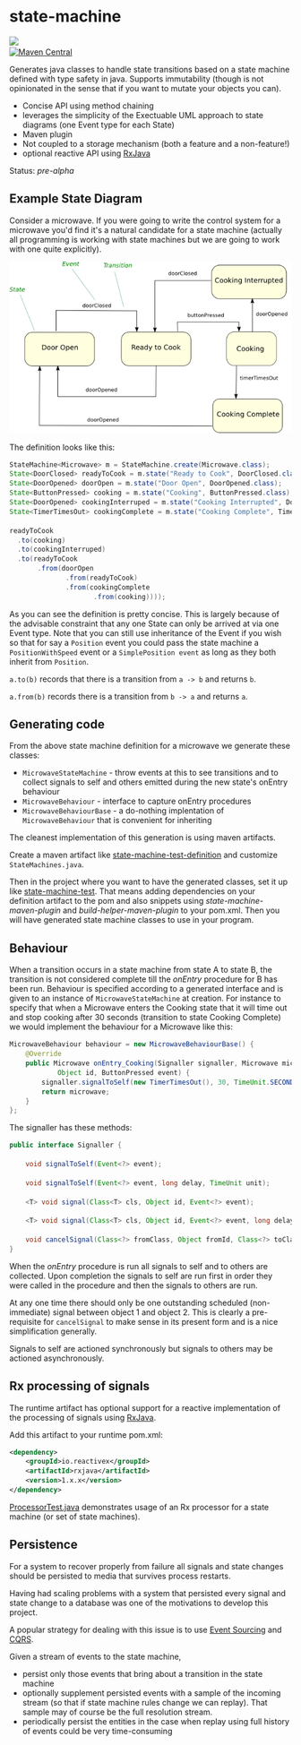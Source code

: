 state-machine
==============
<a href="https://travis-ci.org/davidmoten/state-machine"><img src="https://travis-ci.org/davidmoten/state-machine.svg"/></a><br/>
[![Maven Central](https://maven-badges.herokuapp.com/maven-central/com.github.davidmoten/state-machine/badge.svg?style=flat)](https://maven-badges.herokuapp.com/maven-central/com.github.davidmoten/state-machine)<br/>
<!--[![Dependency Status](https://gemnasium.com/com.github.davidmoten/state-machine.svg)](https://gemnasium.com/com.github.davidmoten/state-machine)-->

Generates java classes to handle state transitions based on a state machine defined with type safety in java. Supports 
immutability (though is not opinionated in the sense that if you want to mutate your objects you can).

* Concise API using method chaining
* leverages the simplicity of the Exectuable UML approach
to state diagrams (one Event type for each State)
* Maven plugin
* Not coupled to a storage mechanism (both a feature and a non-feature!)
* optional reactive API using [RxJava](https://github.com/ReactiveX/RxJava)

Status: *pre-alpha*

Example State Diagram
------------------------
Consider a microwave. If you were going to write the control system for a microwave you'd find it's a natural candidate for a state machine (actually all programming is working with state machines but we are going to work with one quite explicitly).

<img src="src/docs/microwave-state-diagram.png?raw=true" />

The definition looks like this:

```java
StateMachine<Microwave> m = StateMachine.create(Microwave.class);
State<DoorClosed> readyToCook = m.state("Ready to Cook", DoorClosed.class);
State<DoorOpened> doorOpen = m.state("Door Open", DoorOpened.class);
State<ButtonPressed> cooking = m.state("Cooking", ButtonPressed.class);
State<DoorOpened> cookingInterruped = m.state("Cooking Interrupted", DoorOpened.class);
State<TimerTimesOut> cookingComplete = m.state("Cooking Complete", TimerTimesOut.class);

readyToCook
  .to(cooking)
  .to(cookingInterruped)
  .to(readyToCook
       .from(doorOpen
              .from(readyToCook)
              .from(cookingComplete
                     .from(cooking))));
```
As you can see the definition is pretty concise. This is largely because of the advisable constraint that any one State can only be arrived at via one Event type. Note that you can still use inheritance of the Event if you wish so that for say a `Position` event you could pass the state machine a `PositionWithSpeed` event or a `SimplePosition event` as long as they both inherit from `Position`.

`a.to(b)` records that there is a transition from `a -> b` and returns `b`.

`a.from(b)` records there is a transition from `b -> a` and returns `a`.  

Generating code
----------------

From the above state machine definition for a microwave we generate these classes:

* `MicrowaveStateMachine` - throw events at this to see transitions and to collect signals to self and others emitted during the new state's onEntry behaviour
* `MicrowaveBehaviour` - interface to capture onEntry procedures
* `MicrowaveBehaviourBase` - a do-nothing implentation of `MicrowaveBehaviour` that is convenient for inheriting

The cleanest implementation of this generation is using maven artifacts.

Create a maven artifact like [state-machine-test-definition](state-machine-test-definition) and customize `StateMachines.java`.

Then in the project where you want to have the generated classes, set it up like [state-machine-test](state-machine-test). That means adding dependencies on your definition artifact to the pom and also snippets using *state-machine-maven-plugin* and *build-helper-maven-plugin* to your pom.xml. Then you will have generated state machine classes to use in your program.

Behaviour
---------------
When a transition occurs in a state machine from state A to state B, the transition is not considered complete till the *onEntry* procedure for B has been run. Behaviour is specified according to a generated interface and is given to an instance of `MicrowaveStateMachine` at creation. For instance to specify that when a Microwave enters the Cooking state that it will time out and stop cooking after 30 seconds (transition to state Cooking Complete) we would implement the behaviour for a Microwave like this:

```java
MicrowaveBehaviour behaviour = new MicrowaveBehaviourBase() {
    @Override
    public Microwave onEntry_Cooking(Signaller signaller, Microwave microwave,
            Object id, ButtonPressed event) {
        signaller.signalToSelf(new TimerTimesOut(), 30, TimeUnit.SECONDS);
        return microwave;
    }
};
```

The signaller has these methods:

```java
public interface Signaller {

    void signalToSelf(Event<?> event);
    
    void signalToSelf(Event<?> event, long delay, TimeUnit unit);

	<T> void signal(Class<T> cls, Object id, Event<?> event);
	
	<T> void signal(Class<T> cls, Object id, Event<?> event, long delay, TimeUnit unit);
	
    void cancelSignal(Class<?> fromClass, Object fromId, Class<?> toClass, Object toId);
}
```

When the *onEntry* procedure is run all signals to self and to others are collected. Upon completion the signals to self are run first in order they were called in the procedure and then the signals to others are run.

At any one time there should only be one outstanding scheduled (non-immediate) signal between object 1 and object 2. This is clearly a pre-requisite for `cancelSignal` to make sense in its present form and is a nice simplification generally.

Signals to self are actioned synchronously but signals to others may be actioned asynchronously.

Rx processing of signals
-------------------------
The runtime artifact has optional support for a reactive implementation of the processing of signals using [RxJava](https://github.com/ReactiveX/RxJava).

Add this artifact to your runtime pom.xml:

```xml
<dependency>
    <groupId>io.reactivex</groupId>
    <artifactId>rxjava</artifactId>
    <version>1.x.x</version>
</dependency>
```

[ProcessorTest.java](state-machine-test/src/test/java/com/github/davidmoten/fsm/rx/ProcessorTest.java) demonstrates usage of an Rx processor for a state machine (or set of state machines).

Persistence
---------------
For a system to recover properly from failure all signals and state changes should be persisted to media that survives process restarts.

Having had scaling problems with a system that persisted every signal and state change to a database was one of the motivations to develop this project. 

A popular strategy for dealing with this issue is to use [Event Sourcing](http://martinfowler.com/eaaDev/EventSourcing.html) and [CQRS](http://martinfowler.com/bliki/CQRS.html). 

Given a stream of events to the state machine, 
* persist only those events that bring about a transition in the state machine
* optionally supplement persisted events with a sample of the incoming stream (so that if state machine rules change we can replay). That sample may of course be the full resolution stream.
* periodically persist the entities in the case when replay using full history of events could be very time-consuming

